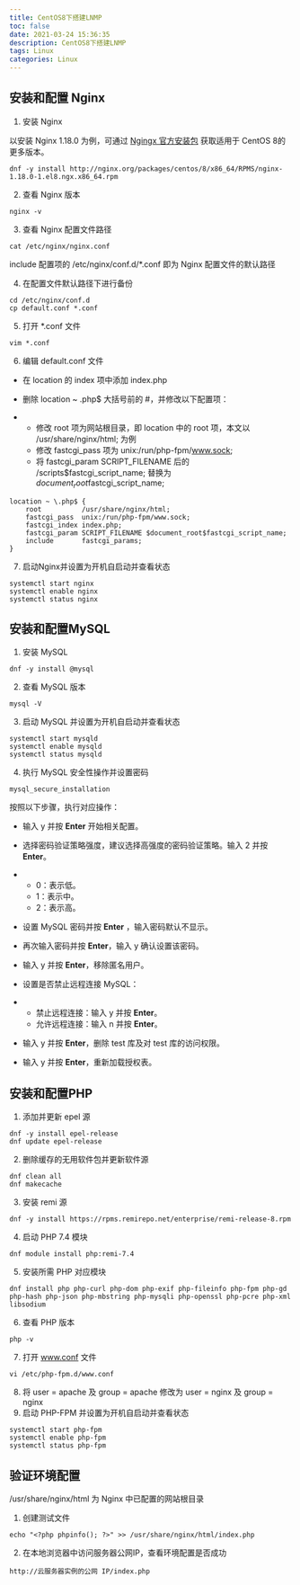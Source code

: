 ```yaml
---
title: CentOS8下搭建LNMP
toc: false
date: 2021-03-24 15:36:35
description: CentOS8下搭建LNMP
tags: Linux
categories: Linux
---
```


## 安装和配置 Nginx

1. 安装 Nginx

以安装 Nginx 1.18.0 为例，可通过 [Ngingx 官方安装包](http://nginx.org/packages/centos/8/x86_64/RPMS/?spm=a2c4g.11186623.2.31.557423bfYPMd6u) 获取适用于 CentOS 8的更多版本。

```
dnf -y install http://nginx.org/packages/centos/8/x86_64/RPMS/nginx-1.18.0-1.el8.ngx.x86_64.rpm
```

2. 查看 Nginx 版本

```
nginx -v
```

3. 查看 Nginx 配置文件路径

```
cat /etc/nginx/nginx.conf
```

include 配置项的 /etc/nginx/conf.d/*.conf 即为 Nginx 配置文件的默认路径

4. 在配置文件默认路径下进行备份

```
cd /etc/nginx/conf.d
cp default.conf *.conf
```

5. 打开 *.conf 文件

```
vim *.conf
```

6. 编辑 default.conf 文件

- 在 location 的 index 项中添加 index.php

- 删除 location ~ .php$ 大括号前的 #，并修改以下配置项：

- - 修改 root 项为网站根目录，即 location 中的 root 项，本文以 /usr/share/nginx/html; 为例
  - 修改 fastcgi_pass 项为 unix:/run/php-fpm/www.sock;
  - 将 fastcgi_param SCRIPT_FILENAME 后的 /scripts$fastcgi_script_name; 替换为 $document_root$fastcgi_script_name;

```
location ~ \.php$ {
    root          /usr/share/nginx/html;
    fastcgi_pass  unix:/run/php-fpm/www.sock;
    fastcgi_index index.php;
    fastcgi_param SCRIPT_FILENAME $document_root$fastcgi_script_name;
    include       fastcgi_params;
}
```

7. 启动Nginx并设置为开机自启动并查看状态

```
systemctl start nginx
systemctl enable nginx
systemctl status nginx
```

## 安装和配置MySQL

1. 安装 MySQL

```
dnf -y install @mysql
```

2. 查看 MySQL 版本

```
mysql -V
```

3. 启动 MySQL 并设置为开机自启动并查看状态

```
systemctl start mysqld
systemctl enable mysqld
systemctl status mysqld
```

4. 执行 MySQL 安全性操作并设置密码

```
mysql_secure_installation
```

按照以下步骤，执行对应操作：

- 输入 y 并按 **Enter** 开始相关配置。

- 选择密码验证策略强度，建议选择高强度的密码验证策略。输入 2 并按 **Enter**。

- - 0：表示低。
  - 1：表示中。
  - 2：表示高。

- 设置 MySQL 密码并按 **Enter** ，输入密码默认不显示。

- 再次输入密码并按 **Enter**，输入 y 确认设置该密码。

- 输入 y 并按 **Enter**，移除匿名用户。

- 设置是否禁止远程连接 MySQL：

- - 禁止远程连接：输入 y 并按 **Enter**。
  - 允许远程连接：输入 n 并按 **Enter**。

- 输入 y 并按 **Enter**，删除 test 库及对 test 库的访问权限。

- 输入 y 并按 **Enter**，重新加载授权表。

## 安装和配置PHP

1. 添加并更新 epel 源

```
dnf -y install epel-release
dnf update epel-release
```

2. 删除缓存的无用软件包并更新软件源

```
dnf clean all
dnf makecache
```

3. 安装 remi 源

```
dnf -y install https://rpms.remirepo.net/enterprise/remi-release-8.rpm
```

4. 启动 PHP 7.4 模块

```
dnf module install php:remi-7.4
```

5. 安装所需 PHP 对应模块

```
dnf install php php-curl php-dom php-exif php-fileinfo php-fpm php-gd php-hash php-json php-mbstring php-mysqli php-openssl php-pcre php-xml libsodium
```

6. 查看 PHP 版本

```
php -v
```

7. 打开 www.conf 文件

```
vi /etc/php-fpm.d/www.conf
```

8. 将 user = apache 及 group = apache 修改为 user = nginx 及 group = nginx
9. 启动 PHP-FPM 并设置为开机自启动并查看状态

```
systemctl start php-fpm
systemctl enable php-fpm
systemctl status php-fpm
```

## 验证环境配置

/usr/share/nginx/html 为 Nginx 中已配置的网站根目录

1. 创建测试文件

```
echo "<?php phpinfo(); ?>" >> /usr/share/nginx/html/index.php
```

2. 在本地浏览器中访问服务器公网IP，查看环境配置是否成功

```
http://云服务器实例的公网 IP/index.php
```

